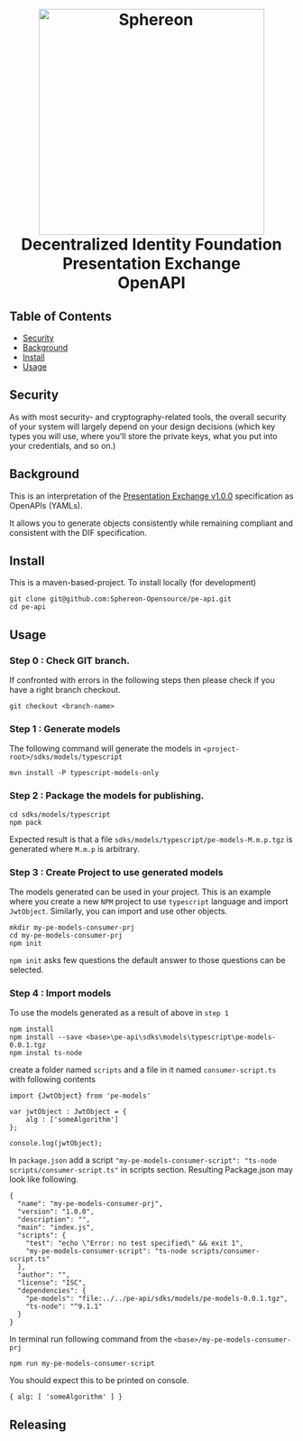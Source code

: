 <h1 align="center">
  <br>
  <a href="https://www.sphereon.com"><img src="https://sphereon.com/content/themes/sphereon/assets/img/logo.svg" alt="Sphereon" width="400"></a>
  <br> Decentralized Identity Foundation 
  <br> Presentation Exchange 
  <br> OpenAPI
  <br>
</h1>

## Table of Contents

- [Security](#security)
- [Background](#background)
- [Install](#install)
- [Usage](#usage)

## Security

As with most security- and cryptography-related tools, the overall security of your system will largely depend on your design decisions (which key types you will use, where you'll store the private keys, what you put into your credentials, and so on.)

## Background

This is an interpretation of the
[Presentation Exchange v1.0.0](https://identity.foundation/presentation-exchange/#submission-requirements)
specification as OpenAPIs (YAMLs). 

It allows you to generate objects consistently while remaining compliant and consistent with the DIF specification.

## Install

This is a maven-based-project. To install locally (for development)

```
git clone git@github.com:Sphereon-Opensource/pe-api.git
cd pe-api
```

## Usage

### Step 0 : Check GIT branch.

If confronted with errors in the following steps then please check if you have a right branch checkout.

```
git checkout <branch-name>
```

### Step 1 : Generate models
The following command will generate the models in `<project-root>/sdks/models/typescript`
```
mvn install -P typescript-models-only
```

### Step 2 : Package the models for publishing.

```
cd sdks/models/typescript
npm pack
```

Expected result is that a file `sdks/models/typescript/pe-models-M.m.p.tgz` is generated where `M.m.p` is arbitrary.

### Step 3 : Create Project to use generated models

The models generated can be used in your project. This is an example where you create a new `NPM` project to use `typescript` language and import `JwtObject`. Similarly, you can import and use other objects. 

```
mkdir my-pe-models-consumer-prj
cd my-pe-models-consumer-prj
npm init
```

`npm init` asks few questions the default answer to those questions can be selected.

### Step 4 : Import models

To use the models generated as a result of above in `step 1`
```
npm install
npm install --save <base>\pe-api\sdks\models\typescript\pe-models-0.0.1.tgz
npm instal ts-node
```

create a folder named `scripts` and a file in it named `consumer-script.ts` with following contents

```
import {JwtObject} from 'pe-models'

var jwtObject : JwtObject = {
    alg : ['someAlgorithm']
};

console.log(jwtObject);
```

In `package.json` add a script `"my-pe-models-consumer-script": "ts-node scripts/consumer-script.ts"` in scripts section. Resulting Package.json may look like following.

```
{
  "name": "my-pe-models-consumer-prj",
  "version": "1.0.0",
  "description": "",
  "main": "index.js",
  "scripts": {
    "test": "echo \"Error: no test specified\" && exit 1",
    "my-pe-models-consumer-script": "ts-node scripts/consumer-script.ts"
  },
  "author": "",
  "license": "ISC",
  "dependencies": {
    "pe-models": "file:../../pe-api/sdks/models/pe-models-0.0.1.tgz",
    "ts-node": "^9.1.1"
  }
}

```

In terminal run following command from the `<base>/my-pe-models-consumer-prj` 

```
npm run my-pe-models-consumer-script
```

You should expect this to be printed on console.
```
{ alg: [ 'someAlgorithm' ] }
```
## Releasing
